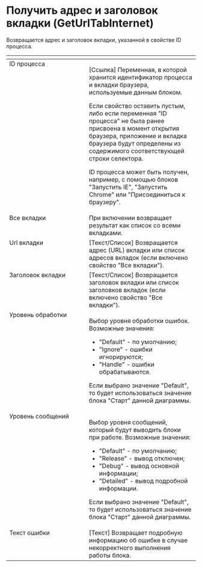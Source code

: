 # Получить адрес и заголовок вкладки (GetUrlTabInternet)

Возвращается адрес и заголовок вкладки, указанной в свойстве ID процесса.

<table data-header-hidden><thead><tr><th width="237" valign="top"></th><th width="319" valign="top"></th></tr></thead><tbody><tr><td valign="top">ID процесса</td><td valign="top"><p>[Ссылка] Переменная, в которой хранится идентификатор процесса и вкладки браузера, используемые данным блоком. </p><p></p><p>Если свойство оставить пустым, либо если переменная "ID процесса" не была ранее присвоена в момент открытия браузера, приложение и вкладка браузера будут определены из содержимого соответствующей строки селектора. </p><p></p><p>ID процесса может быть получен, например, с помощью блоков "Запустить IE", "Запустить Chrome" или "Присоединиться к браузеру".</p></td></tr><tr><td valign="top">Все вкладки</td><td valign="top">При включении возвращает результат как список со всеми вкладками.</td></tr><tr><td valign="top">Url вкладки</td><td valign="top">[Текст/Список] Возвращается адрес (URL) вкладки или список адресов вкладок (если включено свойство "Все вкладки").</td></tr><tr><td valign="top">Заголовок вкладки</td><td valign="top">[Текст/Список] Возвращается заголовок вкладки или список заголовков вкладок (если включено свойство "Все вкладки").</td></tr><tr><td valign="top">Уровень обработки</td><td valign="top"><p>Выбор уровня обработки ошибок. Возможные значения: </p><ul><li>"Default" - по умолчанию; </li><li>"Ignore" - ошибки игнорируются; </li><li>"Handle" - ошибки обрабатываются. </li></ul><p>Если выбрано значение "Default", то будет использоваться значение блока "Старт" данной диаграммы.</p></td></tr><tr><td valign="top">Уровень сообщений</td><td valign="top"><p>Выбор уровня сообщений, который будут выводить блоки при работе. Возможные значения: </p><ul><li>"Default" - по умолчанию; </li><li>"Release" - вывод отключен; </li><li>"Debug" - вывод основной информации; </li><li>"Detailed" - вывод подробной информации. </li></ul><p>Если выбрано значение "Default", то будет использоваться значение блока "Старт" данной диаграммы.</p></td></tr><tr><td valign="top">Текст ошибки</td><td valign="top">[Текст] Возвращает подробную информацию об ошибке в случае некорректного выполнения работы блока.</td></tr></tbody></table>
